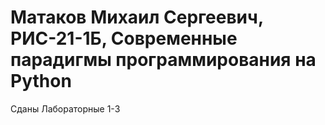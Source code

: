 #  Матаков Михаил Сергеевич, РИС-21-1Б, Современные парадигмы программирования  на Python
Сданы Лабораторные 1-3
